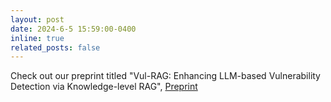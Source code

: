 ```yaml
---
layout: post
date: 2024-6-5 15:59:00-0400
inline: true
related_posts: false
---
```


Check out our preprint titled "Vul-RAG: Enhancing LLM-based Vulnerability Detection via Knowledge-level RAG",
[Preprint](https://arxiv.org/abs/2406.11147)
